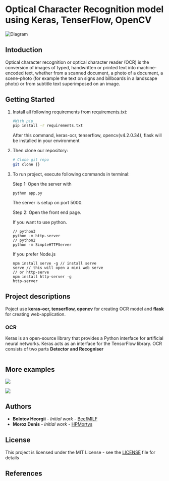 # Optical Character Recognition model using Keras, TenserFlow, OpenCV
![Diagram](https://www.pyimagesearch.com/wp-content/uploads/2020/08/ocr_handwriting_reco_header.png)
## Intoduction 

   Optical character recognition or optical character reader (OCR) is the  conversion of images of typed, handwritten or printed text into machine-encoded text, whether from a scanned document, a photo of a document, a scene-photo (for example the text on signs and billboards in a landscape photo) or from subtitle text superimposed on an image. 


## Getting Started
1. Install all following requirements from requirements.txt:
   ```bash
   #With pip
   pip install -r requirements.txt
   ```
   After this command, keras-ocr, tenserflow, opencv(v4.2.0.34), flask will be installed in your environment 
    
2. Then clone our repository:  
   ```bash
   # Clone git repo
   git clone {} 
   ```
3. To run project, execute following commands in terminal:

   Step 1: Open the server with 
   ```
   python app.py

   ```
   The server is setup on port 5000.

   Step 2: Open the front end page.

   If you want to use python.
   ```
   // python3
   python -m http.server
   // python2
   python -m SimpleHTTPServer

   ```
   If you prefer Node.js
   ```
   npm install serve -g // install serve
   serve // this will open a mini web serve
   // or http-serve
   npm install http-server -g
   http-server
   ```
    
## Project descriptions
   Poject use **keras-ocr, tenserflow, opencv** for creating OCR model and **flask** for creating web-application.

### OCR 
   Keras is an open-source library that provides a Python interface for artificial neural networks. Keras acts as an interface for the TensorFlow library.
   OCR consists of two parts **Detector and Recogniser** 
   ```
   ```
## More examples  
  ![](https://imgur.com/tLlfk1I.png)
  
  ![](https://imgur.com/LN41ooq.png)
  
 
## 
## Authors

* **Bolotov Heorgii** - *Initial work* - [BeefMILF](https://github.com/BeefMILF)
* **Moroz Denis** - *Initial work* - [HPMortys](https://github.com/HPMortys)

## License

This project is licensed under the MIT License - see the [LICENSE](https://github.com/BeefMILF/OCR-KPI-PetProject/blob/master/LICENSE) file for details

## References




   
